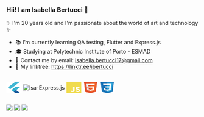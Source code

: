 ### Hii! I am Isabella Bertucci 👋 

✨ I'm 20 years old and I'm passionate about the world of art and technology ✨


- 📚 I’m currently learning QA testing, Flutter and Express.js
- 🎓 Studying at Polytechnic Institute of Porto - ESMAD
- 📩 Contact me by email: isabella.bertucci17@gmail.com
- 🌳 My linktree: https://linktr.ee/ibertucci

<div style="display: inline_block"><br>
  <img align="center" alt="Isa-Flutter" height="30" width="40" src="https://raw.githubusercontent.com/devicons/devicon/master/icons/flutter/flutter-original.svg">
  <img align="center" alt="Isa-Express.js" height="30" width="30"  src="https://img.icons8.com/officel/512/express-js.png">
   <img align="center" alt="Isa-Js" height="30" width="40" src="https://raw.githubusercontent.com/devicons/devicon/master/icons/javascript/javascript-plain.svg">
  <img align="center" alt="Isa-HTML" height="30" width="40" src="https://raw.githubusercontent.com/devicons/devicon/master/icons/html5/html5-original.svg">
  <img align="center" alt="Isa-CSS" height="30" width="40" src="https://raw.githubusercontent.com/devicons/devicon/master/icons/css3/css3-original.svg">

##
 
<div> 
  
  <a href="https://www.linkedin.com/in/isabella-bertucci-8641521a3/" target="_blank"><img src="https://img.shields.io/badge/-LinkedIn-%230077B5?style=for-the-badge&logo=linkedin&logoColor=white" target="_blank"></a> 
  <a href="https://dribbble.com/ibertucci" target="_blank"><img src="https://img.shields.io/badge/Dribbble-EA4C89?style=for-the-badge&logo=dribbble&logoColor=white"></a> 
  <a href="https://www.behance.net/isabellabertucci" target="_blank"><img src="https://img.shields.io/badge/-Behance-blue?style=for-the-badge&logo=behance&logoColor=white"></a> 

</div>
